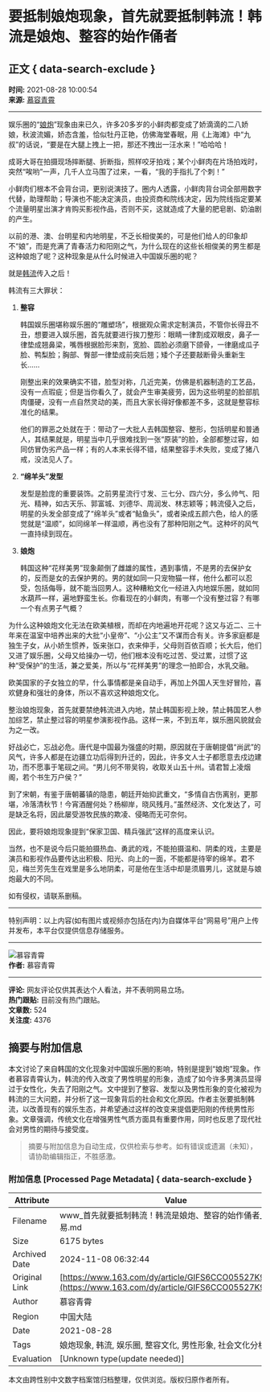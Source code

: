 # 要抵制娘炮现象，首先就要抵制韩流！韩流是娘炮、整容的始作俑者

## 正文 { data-search-exclude }


**时间:** 2021-08-28 10:00:54  
**来源:** [慕容青霄](https://www.163.com/dy/media/T1619754765662.html)

---

娱乐圈的“[娘炮](https://ent.163.com/keywords/5/1/5a1870ae/1.html)”现象由来已久，许多20多岁的小鲜肉都变成了娇滴滴的二八娇娘，秋波流媚，娇态含羞，恰似牡丹正艳，仿佛海堂春眠，用《上海滩》中“九叔”的话说，“要是在大腿上拽上一把，那还不拽出一汪水来！”哈哈哈！

成哥大哥在拍摄现场摔断腿、折断指，照样咬牙拍戏；某个小鲜肉在片场拍戏时，突然“唉哟”一声，几千人立马围了过来，一看，“我的手指扎了个刺！”

小鲜肉们根本不会背台词，更别说演技了。圈内人透露，小鲜肉背台词全部用数字代替，助理帮助；导演也不能决定演员，由投资商和院线决定，因为院线指定要某个流量明星出演才肯购买影视作品，否则不买，这就造成了大量的肥皂剧、奶油剧的产生。

以前的港、澳、台明星和内地明星，不乏长相俊美的，可是他们给人的印象却不“娘”，而是充满了青春活力和阳刚之气，为什么现在的这些长相俊美的男生都是这种娘炮了呢？这种现象是从什么时候进入中国娱乐圈的呢？

就是[韩流](https://ent.163.com/keywords/9/e/97e96d41/1.html)传入之后！

韩流有三大罪状：

1. **整容**

   韩国娱乐圈堪称娱乐圈的“雕塑场”，根据观众需求定制演员，不管你长得丑不丑，想要进入娱乐圈，首先就要进行挨刀整形：眼睛一律割成双眼皮，鼻子一律垫成翘鼻梁，嘴唇根据脸形来割，宽脸、圆脸必须磨下颌骨，一律磨成瓜子脸、鸭梨脸；胸部、臀部一律垫成前突后翘；矮个子还要敲断骨头重新生长……

   刚整出来的效果确实不错，脸型对称，几近完美，仿佛是机器制造的工艺品，没有一点瑕疵；但是当你看久了，就会产生审美疲劳，因为这些明星的脸部肌肉僵硬，没有一点自然灵动的美，而且大家长得好像都差不多，这就是整容标准化的结果。

   他们的罪恶之处就在于：带动了一大批人去韩国整容、整形，包括明星和普通人，其结果就是，明星当中几乎很难找到一张“原装”的脸，全部都整过容，如同仿冒伪劣产品一样；有的人本来长得不错，结果整容手术失败，变成了猪八戒，没法见人了。

2. **“绵羊头”发型**

   发型是脸庞的重要装饰。之前男星流行寸发、三七分、四六分，多么帅气、阳光、精神，如古天乐、郭富城、刘德华、周润发、林志颖等；韩流侵入之后，明星的头发全部变成了“绵羊头”或者“鲇鱼头”，或者染成五颜六色，给人的感觉就是“温顺”，如同绵羊一样温顺，再也没有了那种阳刚之气。这种坏的风气一直持续到现在。

3. **娘炮**

   韩国这种“花样美男”现象颠倒了雌雄的属性，遇到事情，不是男的去保护女的，反而是女的去保护男的。男的就如同一只宠物猫一样，他什么都可以忍受，包括侮辱，就不能当回男人。这种糟粕文化一经进入内地娱乐圈，就如同水葫芦一样，遍地野蛮生长。你看现在的小鲜肉，有哪一个没有整过容？有哪一个有点男子气概？

为什么这种娘炮文化无法在欧美植根，而却在内地遍地开花呢？这又与近二、三十年来在温室中培养出来的大批“小皇帝”、“小公主”又不谋而合有关。许多家庭都是独生子女，从小娇生惯养，饭来张口，衣来伸手，父母则百依百顺；长大后，他们又进了娱乐圈，父母又给操办一切，他们根本没有吃过苦、受过累，过惯了这种“受保护”的生活，兼之爱美，所以与“花样美男”的理念一拍即合，水乳交融。

欧美国家的子女独立的早，什么事情都是亲自动手，再加上外国人天生好冒险，喜欢健身和强壮的身体，所以不喜欢这种娘炮文化。

整治娘炮现象，首先就要禁绝韩流进入内地，禁止韩国影视上映，禁止韩国艺人参加综艺，禁止整过容的明星参演影视作品。这样一来，不到五年，娱乐圈风貌就会为之一改。

好战必亡，忘战必危。唐代是中国最为强盛的时期，原因就在于唐朝提倡“尚武”的风气，许多人都是在边疆立功后得到升迁的，因此，许多文人士子都愿意去戍边建功，而不愿事于笔砚之间。“男儿何不带吴钩，收取关山五十州。请君暂上凌烟阁，若个书生万户侯？”

到了宋朝，有鉴于唐朝蕃镇的隐患，朝廷开始抑武重文，“多情自古伤离别，更那堪，冷落清秋节！今宵酒醒何处？杨柳岸，晓风残月。”虽然经济、文化发达了，可是缺乏名将，因此屡受游牧民族的欺凌、侵略而无可奈何。

因此，要将娘炮现象提到“保家卫国、精兵强武”这样的高度来认识。

当然，也不是说今后只能拍摄热血、勇武的戏，不能拍摄温和、阴柔的戏，主要是演员和影视作品要传达出积极、阳光、向上的一面，不能都是待宰的绵羊。君不见，梅兰芳先生在戏里是多么地阴柔，可是他在生活中却是须眉男儿，这就是与娘炮最大的不同。

如有侵权，请联系删稿。

---

特别声明：以上内容(如有图片或视频亦包括在内)为自媒体平台“网易号”用户上传并发布，本平台仅提供信息存储服务。

---

![慕容青霄](https://nimg.ws.126.net/?url=http://dingyue.ws.126.net/2024/0323/059216fcj00sat3wq0006d0004g004gp.jpg&thumbnail=160y160&quality=80&type=jpg)  
**作者:** 慕容青霄  

---

**评论:** 网友评论仅供其表达个人看法，并不表明网易立场。  
**热门跟贴:** 目前没有热门跟贴。  
**文章数:** 524  
**关注度:** 4376

## 摘要与附加信息

<!-- tcd_abstract -->
本文讨论了来自韩国的文化现象对中国娱乐圈的影响，特别是提到“娘炮”现象。作者慕容青霄认为，韩流的传入改变了男性明星的形象，造成了如今许多男演员显得过于女性化，失去了阳刚之气。文中提到了整容、发型以及男性形象的变化被视为韩流的三大问题，并分析了这一现象背后的社会和文化原因。作者主张要抵制韩流，以改善现有的娱乐生态，并希望通过这样的改变来提倡更阳刚的传统男性形象。文章强调，传统文化在增强男性气质方面具有重要作用，同时也反思了现代社会对男性的期待与接受度。
<!-- tcd_abstract_end -->

> 摘要与附加信息为自动生成，仅供检索与参考。如有错误或遗漏（未知），请协助编辑指正，不胜感激。

### 附加信息 [Processed Page Metadata] { data-search-exclude }

| Attribute       | Value                                  |
|-----------------|----------------------------------------|
| Filename        | www_首先就要抵制韩流！韩流是娘炮、整容的始作俑者_-_网易.md                             |
| Size            | 6175 bytes                           |
| Archived Date   | 2024-11-08 06:32:44                             |
| Original Link   | [https://www.163.com/dy/article/GIFS6CCO05527K9K.html](https://www.163.com/dy/article/GIFS6CCO05527K9K.html)                       |
| Author          | 慕容青霄                               |
| Region          | 中国大陆                               |
| Date            | 2021-08-28                                 |
| Tags            | 娘炮现象, 韩流, 娱乐圈, 整容文化, 男性形象, 社会文化分析                                 |
| Evaluation            | [Unknown type(update needed)]                                 |
<!-- tcd_table_end -->

本文由跨性别中文数字档案馆归档整理，仅供浏览。版权归原作者所有。

